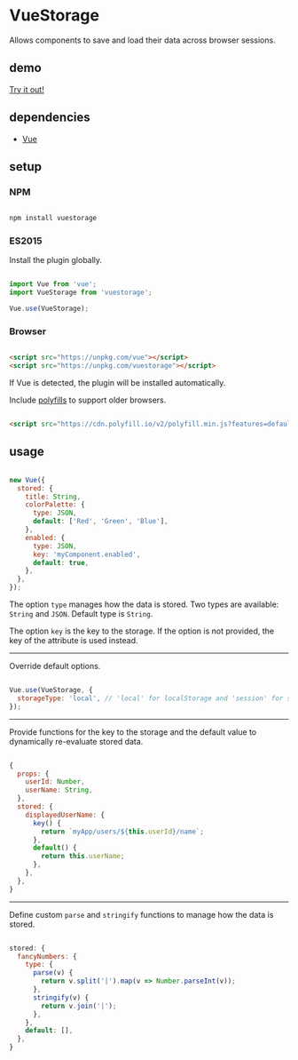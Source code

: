 # VueStorage

Allows components to save and load their data across browser sessions.

## demo

[Try it out!](https://seregpie.github.io/VueStorage/)

## dependencies

- [Vue](https://github.com/vuejs/vue)

## setup

### NPM

```sh

npm install vuestorage

```

### ES2015

Install the plugin globally.

```js

import Vue from 'vue';
import VueStorage from 'vuestorage';

Vue.use(VueStorage);

```

### Browser

```html

<script src="https://unpkg.com/vue"></script>
<script src="https://unpkg.com/vuestorage"></script>

```

If Vue is detected, the plugin will be installed automatically.

Include [polyfills](https://polyfill.io/) to support older browsers.

```html

<script src="https://cdn.polyfill.io/v2/polyfill.min.js?features=default,Object.entries"></script>

```

## usage

```js

new Vue({
  stored: {
    title: String,
    colorPalette: {
      type: JSON,
      default: ['Red', 'Green', 'Blue'],
    },
    enabled: {
      type: JSON,
      key: 'myComponent.enabled',
      default: true,
    },
  },
});

```

The option `type` manages how the data is stored. Two types are available: `String` and `JSON`. Default type is `String`.

The option `key` is the key to the storage. If the option is not provided, the key of the attribute is used instead.

---

Override default options.

```js

Vue.use(VueStorage, {
  storageType: 'local', // 'local' for localStorage and 'session' for sessionStorage
});

```

---

Provide functions for the key to the storage and the default value to dynamically re-evaluate stored data.

```js

{
  props: {
    userId: Number,
    userName: String,
  },
  stored: {
    displayedUserName: {
      key() {
        return `myApp/users/${this.userId}/name`;
      },
      default() {
        return this.userName;
      },
    },
  },
}

```

---

Define custom `parse` and `stringify` functions to manage how the data is stored.

```js

stored: {
  fancyNumbers: {
    type: {
      parse(v) {
        return v.split('|').map(v => Number.parseInt(v));
      },
      stringify(v) {
        return v.join('|');
      },
    },
    default: [],
  },
}

```
